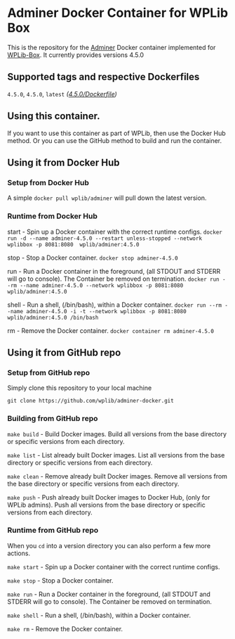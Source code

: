 # Adminer Docker Container for WPLib Box
This is the repository for the [Adminer](https://www.adminer.org/) Docker container implemented for [WPLib-Box](https://github.com/wplib/wplib-box).
It currently provides versions 4.5.0


## Supported tags and respective Dockerfiles

`4.5.0`, `4.5.0`, `latest` _([4.5.0/Dockerfile](https://github.com/wplib/adminer-docker/blob/master/4.5.0/Dockerfile))_


## Using this container.
If you want to use this container as part of WPLib, then use the Docker Hub method.
Or you can use the GitHub method to build and run the container.


## Using it from Docker Hub

### Setup from Docker Hub
A simple `docker pull wplib/adminer` will pull down the latest version.


### Runtime from Docker Hub
start - Spin up a Docker container with the correct runtime configs.
`docker run -d --name adminer-4.5.0 --restart unless-stopped --network wplibbox -p 8081:8080  wplib/adminer:4.5.0`


stop - Stop a Docker container.
`docker stop adminer-4.5.0`


run - Run a Docker container in the foreground, (all STDOUT and STDERR will go to console). The Container be removed on termination.
`docker run --rm --name adminer-4.5.0 --network wplibbox -p 8081:8080  wplib/adminer:4.5.0`


shell - Run a shell, (/bin/bash), within a Docker container.
`docker run --rm --name adminer-4.5.0 -i -t --network wplibbox -p 8081:8080  wplib/adminer:4.5.0 /bin/bash`


rm - Remove the Docker container.
`docker container rm adminer-4.5.0`


## Using it from GitHub repo

### Setup from GitHub repo
Simply clone this repository to your local machine

`git clone https://github.com/wplib/adminer-docker.git`


### Building from GitHub repo
`make build` - Build Docker images. Build all versions from the base directory or specific versions from each directory.


`make list` - List already built Docker images. List all versions from the base directory or specific versions from each directory.


`make clean` - Remove already built Docker images. Remove all versions from the base directory or specific versions from each directory.


`make push` - Push already built Docker images to Docker Hub, (only for WPLib admins). Push all versions from the base directory or specific versions from each directory.


### Runtime from GitHub repo
When you `cd` into a version directory you can also perform a few more actions.

`make start` - Spin up a Docker container with the correct runtime configs.


`make stop` - Stop a Docker container.


`make run` - Run a Docker container in the foreground, (all STDOUT and STDERR will go to console). The Container be removed on termination.


`make shell` - Run a shell, (/bin/bash), within a Docker container.


`make rm` - Remove the Docker container.


